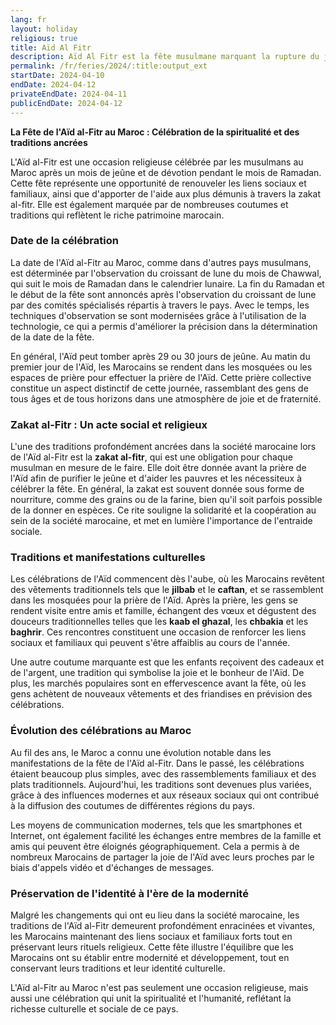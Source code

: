 ```yaml
---
lang: fr
layout: holiday
religious: true
title: Aïd Al Fitr
description: Aïd Al Fitr est la fête musulmane marquant la rupture du jeûne du mois de ramadan. Elle est célébrée le premier jour du mois de chawwal.
permalink: /fr/feries/2024/:title:output_ext
startDate: 2024-04-10
endDate: 2024-04-12
privateEndDate: 2024-04-11
publicEndDate: 2024-04-12
---
```

**La Fête de l'Aïd al-Fitr au Maroc : Célébration de la spiritualité et des traditions ancrées**

L'Aïd al-Fitr est une occasion religieuse célébrée par les musulmans au Maroc après un mois de jeûne et de dévotion pendant le mois de Ramadan. Cette fête représente une opportunité de renouveler les liens sociaux et familiaux, ainsi que d'apporter de l'aide aux plus démunis à travers la zakat al-fitr. Elle est également marquée par de nombreuses coutumes et traditions qui reflètent le riche patrimoine marocain.

### Date de la célébration
La date de l'Aïd al-Fitr au Maroc, comme dans d'autres pays musulmans, est déterminée par l'observation du croissant de lune du mois de Chawwal, qui suit le mois de Ramadan dans le calendrier lunaire. La fin du Ramadan et le début de la fête sont annoncés après l'observation du croissant de lune par des comités spécialisés répartis à travers le pays. Avec le temps, les techniques d'observation se sont modernisées grâce à l'utilisation de la technologie, ce qui a permis d'améliorer la précision dans la détermination de la date de la fête.

En général, l'Aïd peut tomber après 29 ou 30 jours de jeûne. Au matin du premier jour de l'Aïd, les Marocains se rendent dans les mosquées ou les espaces de prière pour effectuer la prière de l'Aïd. Cette prière collective constitue un aspect distinctif de cette journée, rassemblant des gens de tous âges et de tous horizons dans une atmosphère de joie et de fraternité.

### Zakat al-Fitr : Un acte social et religieux
L'une des traditions profondément ancrées dans la société marocaine lors de l'Aïd al-Fitr est la **zakat al-fitr**, qui est une obligation pour chaque musulman en mesure de le faire. Elle doit être donnée avant la prière de l'Aïd afin de purifier le jeûne et d'aider les pauvres et les nécessiteux à célébrer la fête. En général, la zakat est souvent donnée sous forme de nourriture, comme des grains ou de la farine, bien qu'il soit parfois possible de la donner en espèces. Ce rite souligne la solidarité et la coopération au sein de la société marocaine, et met en lumière l'importance de l'entraide sociale.

### Traditions et manifestations culturelles
Les célébrations de l'Aïd commencent dès l'aube, où les Marocains revêtent des vêtements traditionnels tels que le **jilbab** et le **caftan**, et se rassemblent dans les mosquées pour la prière de l'Aïd. Après la prière, les gens se rendent visite entre amis et famille, échangent des vœux et dégustent des douceurs traditionnelles telles que les **kaab el ghazal**, les **chbakia** et les **baghrir**. Ces rencontres constituent une occasion de renforcer les liens sociaux et familiaux qui peuvent s'être affaiblis au cours de l'année.

Une autre coutume marquante est que les enfants reçoivent des cadeaux et de l'argent, une tradition qui symbolise la joie et le bonheur de l'Aïd. De plus, les marchés populaires sont en effervescence avant la fête, où les gens achètent de nouveaux vêtements et des friandises en prévision des célébrations.

### Évolution des célébrations au Maroc
Au fil des ans, le Maroc a connu une évolution notable dans les manifestations de la fête de l'Aïd al-Fitr. Dans le passé, les célébrations étaient beaucoup plus simples, avec des rassemblements familiaux et des plats traditionnels. Aujourd'hui, les traditions sont devenues plus variées, grâce à des influences modernes et aux réseaux sociaux qui ont contribué à la diffusion des coutumes de différentes régions du pays.

Les moyens de communication modernes, tels que les smartphones et Internet, ont également facilité les échanges entre membres de la famille et amis qui peuvent être éloignés géographiquement. Cela a permis à de nombreux Marocains de partager la joie de l'Aïd avec leurs proches par le biais d'appels vidéo et d'échanges de messages.

### Préservation de l'identité à l'ère de la modernité
Malgré les changements qui ont eu lieu dans la société marocaine, les traditions de l'Aïd al-Fitr demeurent profondément enracinées et vivantes, les Marocains maintenant des liens sociaux et familiaux forts tout en préservant leurs rituels religieux. Cette fête illustre l'équilibre que les Marocains ont su établir entre modernité et développement, tout en conservant leurs traditions et leur identité culturelle.

L'Aïd al-Fitr au Maroc n'est pas seulement une occasion religieuse, mais aussi une célébration qui unit la spiritualité et l'humanité, reflétant la richesse culturelle et sociale de ce pays.